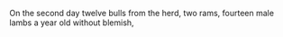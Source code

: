 On the second day twelve bulls from the herd, two rams, fourteen male lambs a year old without blemish,
